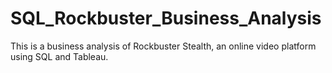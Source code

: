 # SQL_Rockbuster_Business_Analysis
This is a business analysis of Rockbuster Stealth, an online video platform using SQL and Tableau.
